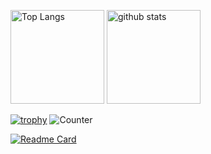 <p align="left"> 
  <img alt="Top Langs" height="150px" src="https://github-readme-stats.vercel.app/api/top-langs/?username=yumekiti&layout=compact&count_private=true&show_icons=true&theme=onedark" />
  <img alt="github stats" height="150px" src="https://github-readme-stats.vercel.app/api?username=yumekiti&count_private=true&show_icons=true&show_icons=true&theme=onedark" />
</p>

[![trophy](https://github-profile-trophy.vercel.app/?username=yumekiti&theme=onedark&column=7
)](https://github.com/ryo-ma/github-profile-trophy)
![Counter](https://profile-counter.glitch.me/yumekiti/count.svg)

[![Readme Card](https://github-readme-stats.vercel.app/api/pin/?username=yumekiti&repo=Laravel&bg_color=151515)](https://github.com/yumekiti/Laravel)
